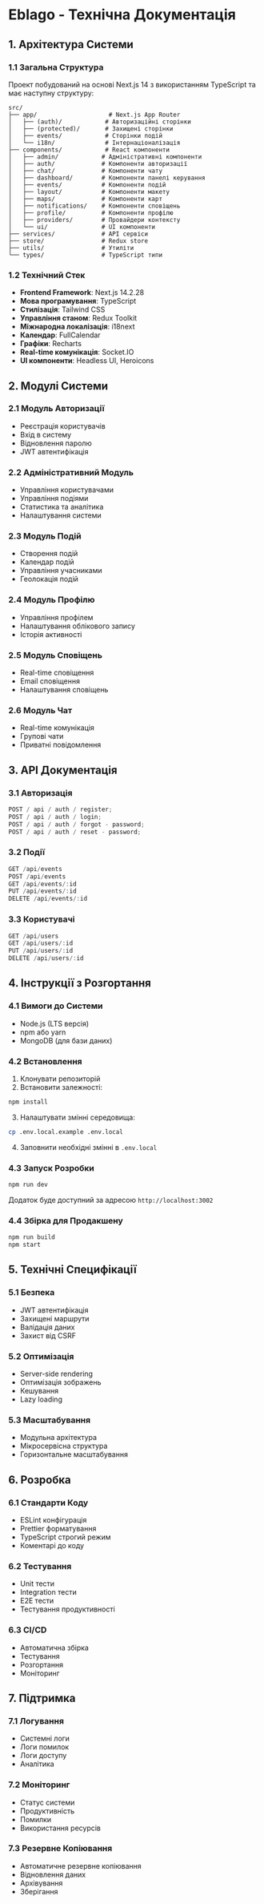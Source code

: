 # Eblago - Технічна Документація

## 1. Архітектура Системи

### 1.1 Загальна Структура

Проект побудований на основі Next.js 14 з використанням TypeScript та має наступну структуру:

```
src/
├── app/                    # Next.js App Router
│   ├── (auth)/            # Авторизаційні сторінки
│   ├── (protected)/       # Захищені сторінки
│   ├── events/            # Сторінки подій
│   └── i18n/              # Інтернаціоналізація
├── components/            # React компоненти
│   ├── admin/            # Адміністративні компоненти
│   ├── auth/             # Компоненти авторизації
│   ├── chat/             # Компоненти чату
│   ├── dashboard/        # Компоненти панелі керування
│   ├── events/           # Компоненти подій
│   ├── layout/           # Компоненти макету
│   ├── maps/             # Компоненти карт
│   ├── notifications/    # Компоненти сповіщень
│   ├── profile/          # Компоненти профілю
│   ├── providers/        # Провайдери контексту
│   └── ui/               # UI компоненти
├── services/             # API сервіси
├── store/                # Redux store
├── utils/                # Утиліти
└── types/                # TypeScript типи
```

### 1.2 Технічний Стек

- **Frontend Framework**: Next.js 14.2.28
- **Мова програмування**: TypeScript
- **Стилізація**: Tailwind CSS
- **Управління станом**: Redux Toolkit
- **Міжнародна локалізація**: i18next
- **Календар**: FullCalendar
- **Графіки**: Recharts
- **Real-time комунікація**: Socket.IO
- **UI компоненти**: Headless UI, Heroicons

## 2. Модулі Системи

### 2.1 Модуль Авторизації

- Реєстрація користувачів
- Вхід в систему
- Відновлення паролю
- JWT автентифікація

### 2.2 Адміністративний Модуль

- Управління користувачами
- Управління подіями
- Статистика та аналітика
- Налаштування системи

### 2.3 Модуль Подій

- Створення подій
- Календар подій
- Управління учасниками
- Геолокація подій

### 2.4 Модуль Профілю

- Управління профілем
- Налаштування облікового запису
- Історія активності

### 2.5 Модуль Сповіщень

- Real-time сповіщення
- Email сповіщення
- Налаштування сповіщень

### 2.6 Модуль Чат

- Real-time комунікація
- Групові чати
- Приватні повідомлення

## 3. API Документація

### 3.1 Авторизація

```typescript
POST / api / auth / register;
POST / api / auth / login;
POST / api / auth / forgot - password;
POST / api / auth / reset - password;
```

### 3.2 Події

```typescript
GET /api/events
POST /api/events
GET /api/events/:id
PUT /api/events/:id
DELETE /api/events/:id
```

### 3.3 Користувачі

```typescript
GET /api/users
GET /api/users/:id
PUT /api/users/:id
DELETE /api/users/:id
```

## 4. Інструкції з Розгортання

### 4.1 Вимоги до Системи

- Node.js (LTS версія)
- npm або yarn
- MongoDB (для бази даних)

### 4.2 Встановлення

1. Клонувати репозиторій
2. Встановити залежності:

```bash
npm install
```

3. Налаштувати змінні середовища:

```bash
cp .env.local.example .env.local
```

4. Заповнити необхідні змінні в `.env.local`

### 4.3 Запуск Розробки

```bash
npm run dev
```

Додаток буде доступний за адресою `http://localhost:3002`

### 4.4 Збірка для Продакшену

```bash
npm run build
npm start
```

## 5. Технічні Специфікації

### 5.1 Безпека

- JWT автентифікація
- Захищені маршрути
- Валідація даних
- Захист від CSRF

### 5.2 Оптимізація

- Server-side rendering
- Оптимізація зображень
- Кешування
- Lazy loading

### 5.3 Масштабування

- Модульна архітектура
- Мікросервісна структура
- Горизонтальне масштабування

## 6. Розробка

### 6.1 Стандарти Коду

- ESLint конфігурація
- Prettier форматування
- TypeScript строгий режим
- Коментарі до коду

### 6.2 Тестування

- Unit тести
- Integration тести
- E2E тести
- Тестування продуктивності

### 6.3 CI/CD

- Автоматична збірка
- Тестування
- Розгортання
- Моніторинг

## 7. Підтримка

### 7.1 Логування

- Системні логи
- Логи помилок
- Логи доступу
- Аналітика

### 7.2 Моніторинг

- Статус системи
- Продуктивність
- Помилки
- Використання ресурсів

### 7.3 Резервне Копіювання

- Автоматичне резервне копіювання
- Відновлення даних
- Архівування
- Зберігання
